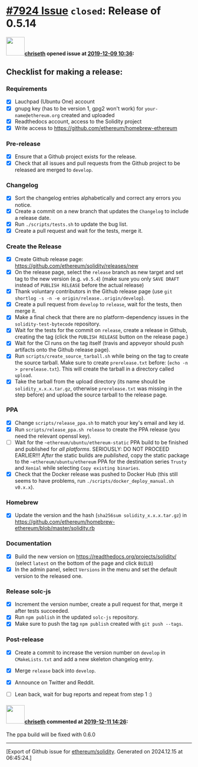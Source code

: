 # [\#7924 Issue](https://github.com/ethereum/solidity/issues/7924) `closed`: Release of 0.5.14

#### <img src="https://avatars.githubusercontent.com/u/9073706?v=4" width="50">[chriseth](https://github.com/chriseth) opened issue at [2019-12-09 10:36](https://github.com/ethereum/solidity/issues/7924):

## Checklist for making a release:

### Requirements
 - [x] Lauchpad (Ubuntu One) account
 - [x] gnupg key (has to be version 1, gpg2 won't work) for `your-name@ethereum.org` created and uploaded
 - [x] Readthedocs account, access to the Solidity project
 - [x] Write access to https://github.com/ethereum/homebrew-ethereum

### Pre-release
 - [x] Ensure that a Github project exists for the release.
 - [x] Check that all issues and pull requests from the Github project to be released are merged to ``develop``.

### Changelog
 - [x] Sort the changelog entries alphabetically and correct any errors you notice.
 - [x] Create a commit on a new branch that updates the ``Changelog`` to include a release date.
 - [x] Run ``./scripts/tests.sh`` to update the bug list.
 - [x] Create a pull request and wait for the tests, merge it.

### Create the Release
 - [x] Create Github release page: https://github.com/ethereum/solidity/releases/new
 - [x] On the release page, select the ``release`` branch as new target and set tag to the new version (e.g. `v0.5.4`) (make sure you only `SAVE DRAFT` instead of `PUBLISH RELEASE` before the actual release)
 - [x] Thank voluntary contributors in the Github release page (use ``git shortlog -s -n -e origin/release..origin/develop``).
 - [x] Create a pull request from ``develop`` to ``release``, wait for the tests, then merge it.
 - [x] Make a final check that there are no platform-dependency issues in the ``solidity-test-bytecode`` repository.
 - [x] Wait for the tests for the commit on ``release``, create a release in Github, creating the tag (click the `PUBLISH RELEASE` button on the release page.)
 - [x] Wait for the CI runs on the tag itself (travis and appveyor should push artifacts onto the Github release page).
 - [x] Run ``scripts/create_source_tarball.sh`` while being on the tag to create the source tarball. Make sure to create ``prerelease.txt`` before: (``echo -n > prerelease.txt``). This will create the tarball in a directory called ``upload``.
 - [x] Take the tarball from the upload directory (its name should be ``solidity_x.x.x.tar.gz``, otherwise ``prerelease.txt`` was missing in the step before) and upload the source tarball to the release page.

### PPA
 - [x] Change ``scripts/release_ppa.sh`` to match your key's email and key id.
 - [x] Run ``scripts/release_ppa.sh release`` to create the PPA release (you need the relevant openssl key).
 - [ ] Wait for the ``~ethereum/ubuntu/ethereum-static`` PPA build to be finished and published for *all platforms*. SERIOUSLY: DO NOT PROCEED EARLIER!!! *After* the static builds are *published*, copy the static package to the ``~ethereum/ubuntu/ethereum`` PPA for the destination series ``Trusty`` and ``Xenial`` while selecting ``Copy existing binaries``.
 - [x] Check that the Docker release was pushed to Docker Hub (this still seems to have problems, run ``./scripts/docker_deploy_manual.sh v0.x.x``).

### Homebrew
 - [x] Update the version and the hash (``sha256sum solidity_x.x.x.tar.gz``) in https://github.com/ethereum/homebrew-ethereum/blob/master/solidity.rb

### Documentation
 - [x] Build the new version on https://readthedocs.org/projects/solidity/ (select `latest` on the bottom of the page and click `BUILD`)
 - [x] In the admin panel, select `Versions` in the menu and set the default version to the released one.

### Release solc-js
 - [x] Increment the version number, create a pull request for that, merge it after tests succeeded.
 - [x] Run ``npm publish`` in the updated ``solc-js`` repository.
 - [x] Make sure to push the tag ``npm publish`` created with ``git push --tags``.

### Post-release
 - [x] Create a commit to increase the version number on ``develop`` in ``CMakeLists.txt`` and add a new skeleton changelog entry.
 - [x] Merge ``release`` back into ``develop``.
 - [x] Announce on Twitter and Reddit.
 - [ ] Lean back, wait for bug reports and repeat from step 1 :)


#### <img src="https://avatars.githubusercontent.com/u/9073706?v=4" width="50">[chriseth](https://github.com/chriseth) commented at [2019-12-11 14:26](https://github.com/ethereum/solidity/issues/7924#issuecomment-564567256):

The ppa build will be fixed with 0.6.0


-------------------------------------------------------------------------------



[Export of Github issue for [ethereum/solidity](https://github.com/ethereum/solidity). Generated on 2024.12.15 at 06:45:24.]
